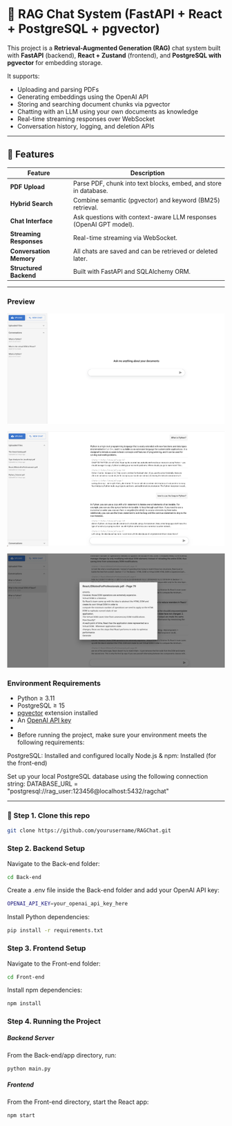 # 🧠 RAG Chat System (FastAPI + React + PostgreSQL + pgvector)

This project is a **Retrieval-Augmented Generation (RAG)** chat system built with **FastAPI** (backend), **React + Zustand** (frontend), and **PostgreSQL with pgvector** for embedding storage.

It supports:
- Uploading and parsing PDFs  
- Generating embeddings using the OpenAI API  
- Storing and searching document chunks via pgvector  
- Chatting with an LLM using your own documents as knowledge  
- Real-time streaming responses over WebSocket  
- Conversation history, logging, and deletion APIs  

---

## 🚀 Features

| Feature | Description |
|----------|-------------|
| **PDF Upload** | Parse PDF, chunk into text blocks, embed, and store in database. |
| **Hybrid Search** | Combine semantic (pgvector) and keyword (BM25) retrieval. |
| **Chat Interface** | Ask questions with context-aware LLM responses (OpenAI GPT model). |
| **Streaming Responses** | Real-time streaming via WebSocket. |
| **Conversation Memory** | All chats are saved and can be retrieved or deleted later. |
| **Structured Backend** | Built with FastAPI and SQLAlchemy ORM. |

---

### Preview
![RAGChat Screenshot](https://github.com/jiaxiuli/RAG-Chat/blob/main/images/RAGChat-3.png)

![RAGChat Screenshot](https://github.com/jiaxiuli/RAG-Chat/blob/main/images/RAGChat-1.png)

![RAGChat Screenshot - citation details](https://github.com/jiaxiuli/RAG-Chat/blob/main/images/RAGChat-2.png)


### Environment Requirements

- Python ≥ 3.11
- PostgreSQL ≥ 15  
- [pgvector](https://github.com/pgvector/pgvector) extension installed  
- An [OpenAI API key](https://platform.openai.com/account/api-keys)
- 
- Before running the project, make sure your environment meets the following requirements:

PostgreSQL: Installed and configured locally
Node.js & npm: Installed (for the front-end)

Set up your local PostgreSQL database using the following connection string:
DATABASE_URL = "postgresql://rag_user:123456@localhost:5432/ragchat"

---

### 🔑 Step 1. Clone this repo

```bash
git clone https://github.com/yourusername/RAGChat.git

```
### Step 2. Backend Setup
Navigate to the Back-end folder:
```bash
cd Back-end
```

Create a .env file inside the Back-end folder and add your OpenAI API key:
```bash
OPENAI_API_KEY=your_openai_api_key_here
```

Install Python dependencies:
```bash
pip install -r requirements.txt
```

### Step 3. Frontend Setup
Navigate to the Front-end folder:
```bash
cd Front-end
```

Install npm dependencies:
```bash
npm install
```

### Step 4. Running the Project
##### Backend Server

From the Back-end/app directory, run:
```bash
python main.py
```
##### Frontend

From the Front-end directory, start the React app:
```bash
npm start
```
